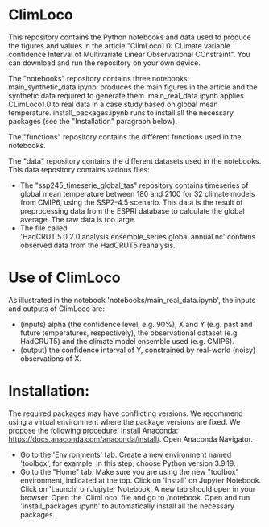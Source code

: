 # ClimLoco
This repository contains the Python notebooks and data used to produce the figures and values in the article "ClimLoco1.0: CLimate variable confidence Interval of Multivariate Linear Observational COnstraint". You can download and run the repository on your own device.

The "notebooks" repository contains three notebooks:
    main_synthetic_data.ipynb: produces the main figures in the article and the synthetic data required to generate them.
    main_real_data.ipynb applies CLimLoco1.0 to real data in a case study based on global mean temperature.
    install_packages.ipynb runs to install all the necessary packages (see the "Installation" paragraph below).
    
The "functions" repository contains the different functions used in the notebooks.

The "data" repository contains the different datasets used in the notebooks. This data repository contains various files:
- The "ssp245_timeserie_global_tas" repository contains timeseries of global mean temperature between 180 and 2100 for 32 climate models from CMIP6, using the SSP2-4.5 scenario. This data is the result of preprocessing data from the ESPRI database to calculate the global average. The raw data is too large.
- The file called 'HadCRUT.5.0.2.0.analysis.ensemble_series.global.annual.nc' contains observed data from the HadCRUT5 reanalysis.
    
# Use of ClimLoco
As illustrated in the notebook 'notebooks/main_real_data.ipynb', the inputs and outputs of ClimLoco are:
- (inputs) alpha (the confidence level; e.g. 90%), X and Y (e.g. past and future temperatures, respectively), the observational dataset (e.g. HadCRUT5) and the climate model ensemble used (e.g. CMIP6).
- (output) the confidence interval of Y, constrained by real-world (noisy) observations of X.


# Installation:
The required packages may have conflicting versions. We recommend using a virtual environment where the package versions are fixed. We propose the following procedure:
Install Anaconda: https://docs.anaconda.com/anaconda/install/.
Open Anaconda Navigator.
- Go to the 'Environments' tab. Create a new environment named 'toolbox', for example. In this step, choose Python version 3.9.19.
- Go to the "Home" tab. Make sure you are using the new "toolbox" environment, indicated at the top. Click on 'Install' on Jupyter Notebook.
Click on 'Launch' on Jupyter Notebook. A new tab should open in your browser. Open the 'ClimLoco' file and go to /notebook.
Open and run 'install_packages.ipynb' to automatically install all the necessary packages.